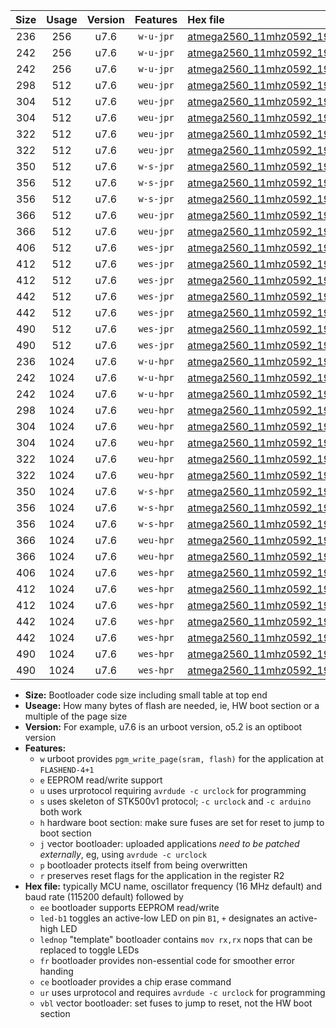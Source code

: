 |Size|Usage|Version|Features|Hex file|
|:-:|:-:|:-:|:-:|:--|
|236|256|u7.6|`w-u-jpr`|[atmega2560_11mhz0592_19200bps_ur_vbl.hex](https://raw.githubusercontent.com/stefanrueger/urboot/main//atmega2560_11mhz0592_19200bps_ur_vbl.hex)|
|242|256|u7.6|`w-u-jpr`|[atmega2560_11mhz0592_19200bps_led+b7_ur_vbl.hex](https://raw.githubusercontent.com/stefanrueger/urboot/main//atmega2560_11mhz0592_19200bps_led+b7_ur_vbl.hex)|
|242|256|u7.6|`w-u-jpr`|[atmega2560_11mhz0592_19200bps_lednop_ur_vbl.hex](https://raw.githubusercontent.com/stefanrueger/urboot/main//atmega2560_11mhz0592_19200bps_lednop_ur_vbl.hex)|
|298|512|u7.6|`weu-jpr`|[atmega2560_11mhz0592_19200bps_ee_ur_vbl.hex](https://raw.githubusercontent.com/stefanrueger/urboot/main//atmega2560_11mhz0592_19200bps_ee_ur_vbl.hex)|
|304|512|u7.6|`weu-jpr`|[atmega2560_11mhz0592_19200bps_ee_led+b7_ur_vbl.hex](https://raw.githubusercontent.com/stefanrueger/urboot/main//atmega2560_11mhz0592_19200bps_ee_led+b7_ur_vbl.hex)|
|304|512|u7.6|`weu-jpr`|[atmega2560_11mhz0592_19200bps_ee_lednop_ur_vbl.hex](https://raw.githubusercontent.com/stefanrueger/urboot/main//atmega2560_11mhz0592_19200bps_ee_lednop_ur_vbl.hex)|
|322|512|u7.6|`weu-jpr`|[atmega2560_11mhz0592_19200bps_ee_led+b7_fr_ur_vbl.hex](https://raw.githubusercontent.com/stefanrueger/urboot/main//atmega2560_11mhz0592_19200bps_ee_led+b7_fr_ur_vbl.hex)|
|322|512|u7.6|`weu-jpr`|[atmega2560_11mhz0592_19200bps_ee_lednop_fr_ur_vbl.hex](https://raw.githubusercontent.com/stefanrueger/urboot/main//atmega2560_11mhz0592_19200bps_ee_lednop_fr_ur_vbl.hex)|
|350|512|u7.6|`w-s-jpr`|[atmega2560_11mhz0592_19200bps_vbl.hex](https://raw.githubusercontent.com/stefanrueger/urboot/main//atmega2560_11mhz0592_19200bps_vbl.hex)|
|356|512|u7.6|`w-s-jpr`|[atmega2560_11mhz0592_19200bps_led+b7_vbl.hex](https://raw.githubusercontent.com/stefanrueger/urboot/main//atmega2560_11mhz0592_19200bps_led+b7_vbl.hex)|
|356|512|u7.6|`w-s-jpr`|[atmega2560_11mhz0592_19200bps_lednop_vbl.hex](https://raw.githubusercontent.com/stefanrueger/urboot/main//atmega2560_11mhz0592_19200bps_lednop_vbl.hex)|
|366|512|u7.6|`weu-jpr`|[atmega2560_11mhz0592_19200bps_ee_led+b7_fr_ce_ur_vbl.hex](https://raw.githubusercontent.com/stefanrueger/urboot/main//atmega2560_11mhz0592_19200bps_ee_led+b7_fr_ce_ur_vbl.hex)|
|366|512|u7.6|`weu-jpr`|[atmega2560_11mhz0592_19200bps_ee_lednop_fr_ce_ur_vbl.hex](https://raw.githubusercontent.com/stefanrueger/urboot/main//atmega2560_11mhz0592_19200bps_ee_lednop_fr_ce_ur_vbl.hex)|
|406|512|u7.6|`wes-jpr`|[atmega2560_11mhz0592_19200bps_ee_vbl.hex](https://raw.githubusercontent.com/stefanrueger/urboot/main//atmega2560_11mhz0592_19200bps_ee_vbl.hex)|
|412|512|u7.6|`wes-jpr`|[atmega2560_11mhz0592_19200bps_ee_led+b7_vbl.hex](https://raw.githubusercontent.com/stefanrueger/urboot/main//atmega2560_11mhz0592_19200bps_ee_led+b7_vbl.hex)|
|412|512|u7.6|`wes-jpr`|[atmega2560_11mhz0592_19200bps_ee_lednop_vbl.hex](https://raw.githubusercontent.com/stefanrueger/urboot/main//atmega2560_11mhz0592_19200bps_ee_lednop_vbl.hex)|
|442|512|u7.6|`wes-jpr`|[atmega2560_11mhz0592_19200bps_ee_led+b7_fr_vbl.hex](https://raw.githubusercontent.com/stefanrueger/urboot/main//atmega2560_11mhz0592_19200bps_ee_led+b7_fr_vbl.hex)|
|442|512|u7.6|`wes-jpr`|[atmega2560_11mhz0592_19200bps_ee_lednop_fr_vbl.hex](https://raw.githubusercontent.com/stefanrueger/urboot/main//atmega2560_11mhz0592_19200bps_ee_lednop_fr_vbl.hex)|
|490|512|u7.6|`wes-jpr`|[atmega2560_11mhz0592_19200bps_ee_led+b7_fr_ce_vbl.hex](https://raw.githubusercontent.com/stefanrueger/urboot/main//atmega2560_11mhz0592_19200bps_ee_led+b7_fr_ce_vbl.hex)|
|490|512|u7.6|`wes-jpr`|[atmega2560_11mhz0592_19200bps_ee_lednop_fr_ce_vbl.hex](https://raw.githubusercontent.com/stefanrueger/urboot/main//atmega2560_11mhz0592_19200bps_ee_lednop_fr_ce_vbl.hex)|
|236|1024|u7.6|`w-u-hpr`|[atmega2560_11mhz0592_19200bps_ur.hex](https://raw.githubusercontent.com/stefanrueger/urboot/main//atmega2560_11mhz0592_19200bps_ur.hex)|
|242|1024|u7.6|`w-u-hpr`|[atmega2560_11mhz0592_19200bps_led+b7_ur.hex](https://raw.githubusercontent.com/stefanrueger/urboot/main//atmega2560_11mhz0592_19200bps_led+b7_ur.hex)|
|242|1024|u7.6|`w-u-hpr`|[atmega2560_11mhz0592_19200bps_lednop_ur.hex](https://raw.githubusercontent.com/stefanrueger/urboot/main//atmega2560_11mhz0592_19200bps_lednop_ur.hex)|
|298|1024|u7.6|`weu-hpr`|[atmega2560_11mhz0592_19200bps_ee_ur.hex](https://raw.githubusercontent.com/stefanrueger/urboot/main//atmega2560_11mhz0592_19200bps_ee_ur.hex)|
|304|1024|u7.6|`weu-hpr`|[atmega2560_11mhz0592_19200bps_ee_led+b7_ur.hex](https://raw.githubusercontent.com/stefanrueger/urboot/main//atmega2560_11mhz0592_19200bps_ee_led+b7_ur.hex)|
|304|1024|u7.6|`weu-hpr`|[atmega2560_11mhz0592_19200bps_ee_lednop_ur.hex](https://raw.githubusercontent.com/stefanrueger/urboot/main//atmega2560_11mhz0592_19200bps_ee_lednop_ur.hex)|
|322|1024|u7.6|`weu-hpr`|[atmega2560_11mhz0592_19200bps_ee_led+b7_fr_ur.hex](https://raw.githubusercontent.com/stefanrueger/urboot/main//atmega2560_11mhz0592_19200bps_ee_led+b7_fr_ur.hex)|
|322|1024|u7.6|`weu-hpr`|[atmega2560_11mhz0592_19200bps_ee_lednop_fr_ur.hex](https://raw.githubusercontent.com/stefanrueger/urboot/main//atmega2560_11mhz0592_19200bps_ee_lednop_fr_ur.hex)|
|350|1024|u7.6|`w-s-hpr`|[atmega2560_11mhz0592_19200bps.hex](https://raw.githubusercontent.com/stefanrueger/urboot/main//atmega2560_11mhz0592_19200bps.hex)|
|356|1024|u7.6|`w-s-hpr`|[atmega2560_11mhz0592_19200bps_led+b7.hex](https://raw.githubusercontent.com/stefanrueger/urboot/main//atmega2560_11mhz0592_19200bps_led+b7.hex)|
|356|1024|u7.6|`w-s-hpr`|[atmega2560_11mhz0592_19200bps_lednop.hex](https://raw.githubusercontent.com/stefanrueger/urboot/main//atmega2560_11mhz0592_19200bps_lednop.hex)|
|366|1024|u7.6|`weu-hpr`|[atmega2560_11mhz0592_19200bps_ee_led+b7_fr_ce_ur.hex](https://raw.githubusercontent.com/stefanrueger/urboot/main//atmega2560_11mhz0592_19200bps_ee_led+b7_fr_ce_ur.hex)|
|366|1024|u7.6|`weu-hpr`|[atmega2560_11mhz0592_19200bps_ee_lednop_fr_ce_ur.hex](https://raw.githubusercontent.com/stefanrueger/urboot/main//atmega2560_11mhz0592_19200bps_ee_lednop_fr_ce_ur.hex)|
|406|1024|u7.6|`wes-hpr`|[atmega2560_11mhz0592_19200bps_ee.hex](https://raw.githubusercontent.com/stefanrueger/urboot/main//atmega2560_11mhz0592_19200bps_ee.hex)|
|412|1024|u7.6|`wes-hpr`|[atmega2560_11mhz0592_19200bps_ee_led+b7.hex](https://raw.githubusercontent.com/stefanrueger/urboot/main//atmega2560_11mhz0592_19200bps_ee_led+b7.hex)|
|412|1024|u7.6|`wes-hpr`|[atmega2560_11mhz0592_19200bps_ee_lednop.hex](https://raw.githubusercontent.com/stefanrueger/urboot/main//atmega2560_11mhz0592_19200bps_ee_lednop.hex)|
|442|1024|u7.6|`wes-hpr`|[atmega2560_11mhz0592_19200bps_ee_led+b7_fr.hex](https://raw.githubusercontent.com/stefanrueger/urboot/main//atmega2560_11mhz0592_19200bps_ee_led+b7_fr.hex)|
|442|1024|u7.6|`wes-hpr`|[atmega2560_11mhz0592_19200bps_ee_lednop_fr.hex](https://raw.githubusercontent.com/stefanrueger/urboot/main//atmega2560_11mhz0592_19200bps_ee_lednop_fr.hex)|
|490|1024|u7.6|`wes-hpr`|[atmega2560_11mhz0592_19200bps_ee_led+b7_fr_ce.hex](https://raw.githubusercontent.com/stefanrueger/urboot/main//atmega2560_11mhz0592_19200bps_ee_led+b7_fr_ce.hex)|
|490|1024|u7.6|`wes-hpr`|[atmega2560_11mhz0592_19200bps_ee_lednop_fr_ce.hex](https://raw.githubusercontent.com/stefanrueger/urboot/main//atmega2560_11mhz0592_19200bps_ee_lednop_fr_ce.hex)|

- **Size:** Bootloader code size including small table at top end
- **Useage:** How many bytes of flash are needed, ie, HW boot section or a multiple of the page size
- **Version:** For example, u7.6 is an urboot version, o5.2 is an optiboot version
- **Features:**
  + `w` urboot provides `pgm_write_page(sram, flash)` for the application at `FLASHEND-4+1`
  + `e` EEPROM read/write support
  + `u` uses urprotocol requiring `avrdude -c urclock` for programming
  + `s` uses skeleton of STK500v1 protocol; `-c urclock` and `-c arduino` both work
  + `h` hardware boot section: make sure fuses are set for reset to jump to boot section
  + `j` vector bootloader: uploaded applications *need to be patched externally*, eg, using `avrdude -c urclock`
  + `p` bootloader protects itself from being overwritten
  + `r` preserves reset flags for the application in the register R2
- **Hex file:** typically MCU name, oscillator frequency (16 MHz default) and baud rate (115200 default) followed by
  + `ee` bootloader supports EEPROM read/write
  + `led-b1` toggles an active-low LED on pin `B1`, `+` designates an active-high LED
  + `lednop` "template" bootloader contains `mov rx,rx` nops that can be replaced to toggle LEDs
  + `fr` bootloader provides non-essential code for smoother error handing
  + `ce` bootloader provides a chip erase command
  + `ur` uses urprotocol and requires `avrdude -c urclock` for programming
  + `vbl` vector bootloader: set fuses to jump to reset, not the HW boot section
